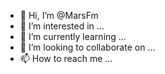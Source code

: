 - 👋 Hi, I’m @MarsFm
- 👀 I’m interested in ...
- 🌱 I’m currently learning ...
- 💞️ I’m looking to collaborate on ...
- 📫 How to reach me ...

<!---
MarsFm/MarsFm is a ✨ special ✨ repository because its `README.md` (this file) appears on your GitHub profile.
You can click the Preview link to take a look at your changes.
--->
